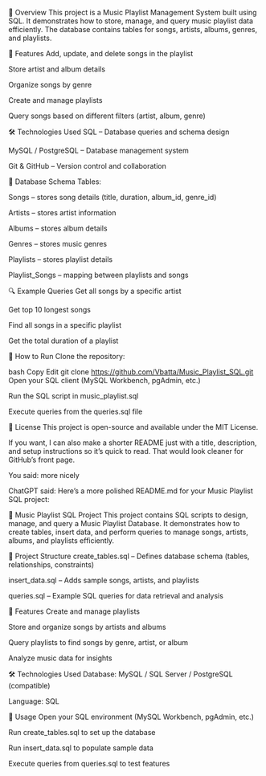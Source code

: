 📌 Overview
This project is a Music Playlist Management System built using SQL.
It demonstrates how to store, manage, and query music playlist data efficiently.
The database contains tables for songs, artists, albums, genres, and playlists.

📂 Features
Add, update, and delete songs in the playlist

Store artist and album details

Organize songs by genre

Create and manage playlists

Query songs based on different filters (artist, album, genre)

🛠️ Technologies Used
SQL – Database queries and schema design

MySQL / PostgreSQL – Database management system

Git & GitHub – Version control and collaboration

📑 Database Schema
Tables:

Songs – stores song details (title, duration, album_id, genre_id)

Artists – stores artist information

Albums – stores album details

Genres – stores music genres

Playlists – stores playlist details

Playlist_Songs – mapping between playlists and songs

🔍 Example Queries
Get all songs by a specific artist

Get top 10 longest songs

Find all songs in a specific playlist

Get the total duration of a playlist

🚀 How to Run
Clone the repository:

bash
Copy
Edit
git clone https://github.com/Vbatta/Music_Playlist_SQL.git
Open your SQL client (MySQL Workbench, pgAdmin, etc.)

Run the SQL script in music_playlist.sql

Execute queries from the queries.sql file

📜 License
This project is open-source and available under the MIT License.

If you want, I can also make a shorter README just with a title, description, and setup instructions so it’s quick to read. That would look cleaner for GitHub’s front page.








You said:
more nicely 


ChatGPT said:
Here’s a more polished README.md for your Music Playlist SQL project:

🎵 Music Playlist SQL Project
This project contains SQL scripts to design, manage, and query a Music Playlist Database.
It demonstrates how to create tables, insert data, and perform queries to manage songs, artists, albums, and playlists efficiently.

📂 Project Structure
create_tables.sql – Defines database schema (tables, relationships, constraints)

insert_data.sql – Adds sample songs, artists, and playlists

queries.sql – Example SQL queries for data retrieval and analysis

🚀 Features
Create and manage playlists

Store and organize songs by artists and albums

Query playlists to find songs by genre, artist, or album

Analyze music data for insights

🛠️ Technologies Used
Database: MySQL / SQL Server / PostgreSQL (compatible)

Language: SQL

📖 Usage
Open your SQL environment (MySQL Workbench, pgAdmin, etc.)

Run create_tables.sql to set up the database

Run insert_data.sql to populate sample data

Execute queries from queries.sql to test features

